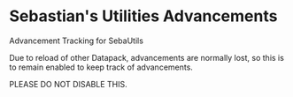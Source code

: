 # Sebastian's Utilities Advancements

Advancement Tracking for SebaUtils

Due to reload of other Datapack, advancements are normally lost, so this is to remain enabled to keep track of advancements.

PLEASE DO NOT DISABLE THIS.